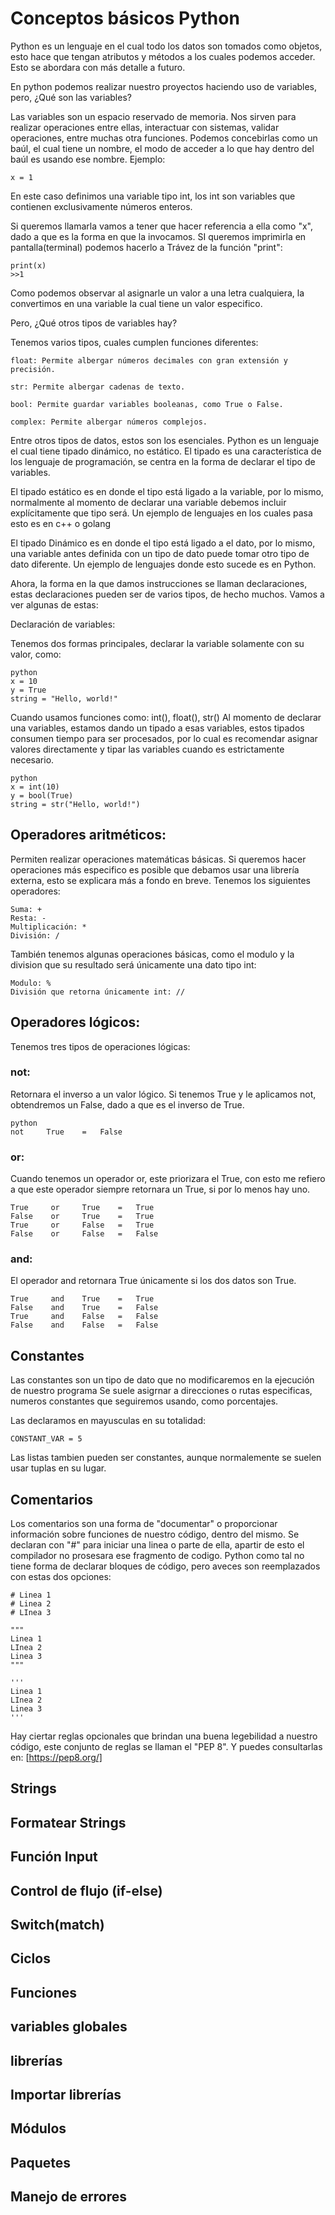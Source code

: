 # Conceptos básicos Python

Python es un lenguaje en el cual todo los datos son tomados como objetos, esto hace que tengan atributos y métodos a los cuales podemos acceder. Esto se abordara con más detalle a futuro.

En python podemos realizar nuestro proyectos haciendo uso de variables, pero, ¿Qué son las variables?

Las variables son un espacio reservado de memoria. Nos sirven para realizar operaciones entre ellas, interactuar con sistemas, validar operaciones, entre muchas otra funciones.
Podemos concebirlas como un baúl, el cual tiene un nombre, el modo de acceder a lo que hay dentro del baúl es usando ese nombre. Ejemplo:
```
x = 1
```
En este caso definimos una variable tipo int, los int son variables que contienen exclusivamente números enteros.

Si queremos llamarla vamos a tener que hacer referencia a ella como "x", dado a que es la forma en que la invocamos. SI queremos imprimirla en pantalla(terminal) podemos hacerlo a Trávez de la función "print":
```
print(x)
>>1
```

Como podemos observar al asignarle un valor a una letra cualquiera, la convertimos en una variable la cual tiene un valor especifico.

Pero, ¿Qué otros tipos de variables hay?

Tenemos varios tipos, cuales cumplen funciones diferentes:

````
float: Permite albergar números decimales con gran extensión y precisión.

str: Permite albergar cadenas de texto.

bool: Permite guardar variables booleanas, como True o False.

complex: Permite albergar números complejos.
````

Entre otros tipos de datos, estos son los esenciales. Python es un lenguaje el cual tiene tipado dinámico, no estático.
El tipado es una característica de los lenguaje de programación, se centra en la forma de declarar el tipo de variables.

El tipado estático es en donde el tipo está ligado a la variable, por lo mismo, normalmente al momento de declarar una variable debemos incluir explícitamente que tipo será.
Un ejemplo de lenguajes en los cuales pasa esto es en c++ o golang

El tipado Dinámico es en donde el tipo está ligado a el dato, por lo mismo, una variable antes definida con un tipo de dato puede tomar otro tipo de dato diferente.
Un ejemplo de lenguajes donde esto sucede es en Python.

Ahora, la forma en la que damos instrucciones se llaman declaraciones, estas declaraciones pueden ser de varios tipos, de hecho muchos. Vamos a ver algunas de estas:

Declaración de variables:

Tenemos dos formas principales, declarar la variable solamente con su valor, como:
```
python
x = 10
y = True
string = "Hello, world!"
```

Cuando usamos funciones como: int(), float(), str()
Al momento de declarar una variables, estamos dando un tipado a esas variables, estos tipados consumen tiempo para ser procesados, por lo cual es recomendar asignar valores directamente y tipar las variables cuando es estrictamente necesario.

```
python
x = int(10)
y = bool(True)
string = str("Hello, world!")
```

## Operadores aritméticos:

Permiten realizar operaciones matemáticas básicas. Si queremos hacer operaciones más especifico es posible que debamos usar una librería externa, esto se explicara más a fondo en breve. Tenemos los siguientes operadores:

````
Suma: +
Resta: -
Multiplicación: *
División: /
````
También tenemos algunas operaciones básicas, como el modulo y la division que su resultado será únicamente una dato tipo int:
```
Modulo: %
División que retorna únicamente int: //
```

## Operadores lógicos:

Tenemos tres tipos de operaciones lógicas:

### not:
Retornara el inverso a un valor lógico. Si tenemos True y le aplicamos not, obtendremos un False, dado a que es el inverso de True.
```
python
not 	True 	= 	False
```

### or:

Cuando tenemos un operador or, este priorizara el True, con esto me refiero a que este operador siempre retornara un True, si por lo menos hay uno.
```
True	 or 	True 	= 	True
False	 or 	True 	= 	True
True	 or 	False 	= 	True
False	 or 	False 	= 	False
```

### and:
El operador and retornara True únicamente si los dos datos son True.
```
True	 and 	True 	= 	True
False	 and 	True 	= 	False
True	 and 	False 	= 	False
False	 and 	False 	= 	False
```

## Constantes

Las constantes son un tipo de dato que no modificaremos en la ejecución de nuestro programa
Se suele asigrnar a direcciones o rutas especificas, numeros constantes que seguiremos usando, como porcentajes.

Las declaramos en mayusculas en su totalidad:
```
CONSTANT_VAR = 5
```

Las listas tambien pueden ser constantes, aunque normalemente se suelen usar tuplas en su lugar.

## Comentarios

Los comentarios son una forma de "documentar" o proporcionar información sobre funciones de nuestro código, dentro del mismo.
Se declaran con "#" para iniciar una linea o parte de ella, apartir de esto el compilador no prosesara ese fragmento de codigo.
Python como tal no tiene forma de declarar bloques de código, pero aveces son reemplazados con estas dos opciones:

```
# Linea 1
# Linea 2
# LInea 3

"""
Linea 1
LInea 2
Linea 3
"""

'''
Linea 1
LInea 2
Linea 3
'''
```
Hay ciertar reglas opcionales que brindan una buena legebilidad a nuestro código, este conjunto de reglas se llaman el "PEP 8".
Y puedes consultarlas en: [https://pep8.org/]
## Strings

## Formatear Strings

## Función Input

## Control de flujo (if-else)

## Switch(match)

## Ciclos

## Funciones

## variables globales

## librerías

## Importar librerías

## Módulos

## Paquetes

## Manejo de errores



